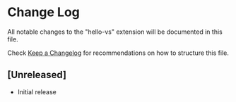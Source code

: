 # Change Log
All notable changes to the "hello-vs" extension will be documented in this file.

Check [Keep a Changelog](http://keepachangelog.com/) for recommendations on how to structure this file.

## [Unreleased]
- Initial release